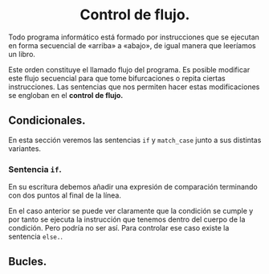 <h1 align='center'>Control de flujo.</h1>

<p>Todo programa informático está formado por instrucciones que se ejecutan en forma secuencial de «arriba» a «abajo», de igual manera que leeríamos un libro.</p>
 
<p>Este orden constituye el llamado flujo del programa. Es posible modificar este flujo secuencial para que tome bifurcaciones o repita ciertas instrucciones. Las sentencias que nos permiten hacer estas modificaciones se engloban en el <b>control de flujo.</b>
</p>

<h2>Condicionales.</h2>
<p>En esta sección veremos las sentencias <code>if</code> y <code>match_case</code> junto a sus distintas variantes.</p>

<h3>Sentencia <code>if</code>.</h3>
<p>En su escritura debemos añadir una expresión de comparación terminando con dos puntos al final de la línea.</p>
<p>En el caso anterior se puede ver claramente que la condición se cumple y por tanto se ejecuta la instrucción que tenemos dentro del cuerpo de la condición. Pero podría no ser así. Para controlar ese caso existe la sentencia <code>else.</code>.</p>


<h2>Bucles.</h2>
